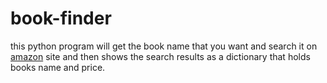 # book-finder

this python program will get the book name that you want and search it on [amazon](https://www.google.com/url?sa=t&rct=j&q=&esrc=s&source=web&cd=&cad=rja&uact=8&ved=2ahUKEwjJ54Lsn-LuAhURFlkFHQ8fBakQFjAAegQIARAD&url=https%3A%2F%2Fwww.amazon.com%2F&usg=AOvVaw0dQbbmFVKaWRLUIdNVceg-) site and then shows the search results as a dictionary that holds books name and price.
